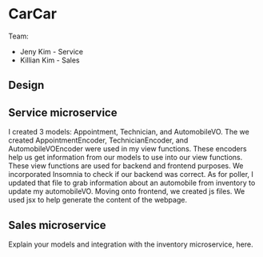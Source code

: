 # CarCar

Team:

* Jeny Kim - Service
* Killian Kim - Sales

## Design

## Service microservice

I created 3 models: Appointment, Technician, and AutomobileVO. The we created AppointmentEncoder, TechnicianEncoder, and AutomobileVOEncoder were used in my view functions. These encoders help us get information from our models to use into our view functions. These view functions are used for backend and frontend purposes. We incorporated Insomnia to check if our backend was correct. As for poller, I updated that file to grab information about an automobile from inventory to update my automobileVO. Moving onto frontend, we created js files. We used jsx to help generate the content of the webpage. 

## Sales microservice

Explain your models and integration with the inventory
microservice, here.
